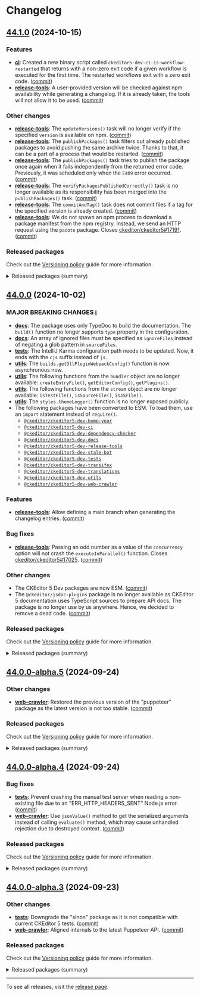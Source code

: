 Changelog
=========

## [44.1.0](https://github.com/ckeditor/ckeditor5-dev/compare/v44.0.0...v44.1.0) (2024-10-15)

### Features

* **[ci](https://www.npmjs.com/package/@ckeditor/ckeditor5-dev-ci)**: Created a new binary script called `ckeditor5-dev-ci-is-workflow-restarted` that returns with a non-zero exit code if a given workflow is executed for the first time. The restarted workflows exit with a zero exit code. ([commit](https://github.com/ckeditor/ckeditor5-dev/commit/ff7d7387cc46fc24d7992178f331f29df50f7e53))
* **[release-tools](https://www.npmjs.com/package/@ckeditor/ckeditor5-dev-release-tools)**: A user-provided version will be checked against npm availability while generating a changelog. If it is already taken, the tools will not allow it to be used. ([commit](https://github.com/ckeditor/ckeditor5-dev/commit/ff7d7387cc46fc24d7992178f331f29df50f7e53))

### Other changes

* **[release-tools](https://www.npmjs.com/package/@ckeditor/ckeditor5-dev-release-tools)**: The `updateVersions()` task will no longer verify if the specified `version` is available on npm. ([commit](https://github.com/ckeditor/ckeditor5-dev/commit/ff7d7387cc46fc24d7992178f331f29df50f7e53))
* **[release-tools](https://www.npmjs.com/package/@ckeditor/ckeditor5-dev-release-tools)**: The `publishPackages()` task filters out already published packages to avoid pushing the same archive twice. Thanks to that, it can be a part of a process that would be restarted. ([commit](https://github.com/ckeditor/ckeditor5-dev/commit/ff7d7387cc46fc24d7992178f331f29df50f7e53))
* **[release-tools](https://www.npmjs.com/package/@ckeditor/ckeditor5-dev-release-tools)**: The `publishPackages()` task tries to publish the package once again when it fails independently from the returned error code. Previously, it was scheduled only when the `E409` error occurred. ([commit](https://github.com/ckeditor/ckeditor5-dev/commit/ff7d7387cc46fc24d7992178f331f29df50f7e53))
* **[release-tools](https://www.npmjs.com/package/@ckeditor/ckeditor5-dev-release-tools)**: The `verifyPackagesPublishedCorrectly()` task is no longer available as its responsibility has been merged into the `publishPackages()` task. ([commit](https://github.com/ckeditor/ckeditor5-dev/commit/ff7d7387cc46fc24d7992178f331f29df50f7e53))
* **[release-tools](https://www.npmjs.com/package/@ckeditor/ckeditor5-dev-release-tools)**: The `commitAndTag()` task does not commit files if a tag for the specified version is already created. ([commit](https://github.com/ckeditor/ckeditor5-dev/commit/ff7d7387cc46fc24d7992178f331f29df50f7e53))
* **[release-tools](https://www.npmjs.com/package/@ckeditor/ckeditor5-dev-release-tools)**: We do not spawn an npm process to download a package manifest from the npm registry. Instead, we send an HTTP request using the `pacote` package. Closes [ckeditor/ckeditor5#17191](https://github.com/ckeditor/ckeditor5/issues/17191). ([commit](https://github.com/ckeditor/ckeditor5-dev/commit/a155390a2ee45190ce6edc49ed48f8e871aa641f))

### Released packages

Check out the [Versioning policy](https://ckeditor.com/docs/ckeditor5/latest/framework/guides/support/versioning-policy.html) guide for more information.

<details>
<summary>Released packages (summary)</summary>

Releases containing new features:

* [@ckeditor/ckeditor5-dev-ci](https://www.npmjs.com/package/@ckeditor/ckeditor5-dev-ci/v/44.1.0): v44.0.0 => v44.1.0
* [@ckeditor/ckeditor5-dev-release-tools](https://www.npmjs.com/package/@ckeditor/ckeditor5-dev-release-tools/v/44.1.0): v44.0.0 => v44.1.0

Other releases:

* [@ckeditor/ckeditor5-dev-build-tools](https://www.npmjs.com/package/@ckeditor/ckeditor5-dev-build-tools/v/44.1.0): v44.0.0 => v44.1.0
* [@ckeditor/ckeditor5-dev-bump-year](https://www.npmjs.com/package/@ckeditor/ckeditor5-dev-bump-year/v/44.1.0): v44.0.0 => v44.1.0
* [@ckeditor/ckeditor5-dev-dependency-checker](https://www.npmjs.com/package/@ckeditor/ckeditor5-dev-dependency-checker/v/44.1.0): v44.0.0 => v44.1.0
* [@ckeditor/ckeditor5-dev-docs](https://www.npmjs.com/package/@ckeditor/ckeditor5-dev-docs/v/44.1.0): v44.0.0 => v44.1.0
* [@ckeditor/ckeditor5-dev-stale-bot](https://www.npmjs.com/package/@ckeditor/ckeditor5-dev-stale-bot/v/44.1.0): v44.0.0 => v44.1.0
* [@ckeditor/ckeditor5-dev-tests](https://www.npmjs.com/package/@ckeditor/ckeditor5-dev-tests/v/44.1.0): v44.0.0 => v44.1.0
* [@ckeditor/ckeditor5-dev-transifex](https://www.npmjs.com/package/@ckeditor/ckeditor5-dev-transifex/v/44.1.0): v44.0.0 => v44.1.0
* [@ckeditor/ckeditor5-dev-translations](https://www.npmjs.com/package/@ckeditor/ckeditor5-dev-translations/v/44.1.0): v44.0.0 => v44.1.0
* [@ckeditor/ckeditor5-dev-utils](https://www.npmjs.com/package/@ckeditor/ckeditor5-dev-utils/v/44.1.0): v44.0.0 => v44.1.0
* [@ckeditor/ckeditor5-dev-web-crawler](https://www.npmjs.com/package/@ckeditor/ckeditor5-dev-web-crawler/v/44.1.0): v44.0.0 => v44.1.0
* [@ckeditor/typedoc-plugins](https://www.npmjs.com/package/@ckeditor/typedoc-plugins/v/44.1.0): v44.0.0 => v44.1.0
</details>


## [44.0.0](https://github.com/ckeditor/ckeditor5-dev/compare/v43.0.0...v44.0.0) (2024-10-02)

### MAJOR BREAKING CHANGES [ℹ️](https://ckeditor.com/docs/ckeditor5/latest/framework/guides/support/versioning-policy.html#major-and-minor-breaking-changes)

* **[docs](https://www.npmjs.com/package/@ckeditor/ckeditor5-dev-docs)**: The package uses only TypeDoc to build the documentation. The `build()` function no longer supports `type` property in the configuration.
* **[docs](https://www.npmjs.com/package/@ckeditor/ckeditor5-dev-docs)**: An array of ignored files must be specified as `ignoreFiles` instead of negating a glob pattern in `sourceFiles`.
* **[tests](https://www.npmjs.com/package/@ckeditor/ckeditor5-dev-tests)**: The IntelliJ Karma configuration path needs to be updated. Now, it ends with the `cjs` suffix instead of `js`.
* **[utils](https://www.npmjs.com/package/@ckeditor/ckeditor5-dev-utils)**: The `builds.getDllPluginWebpackConfig()` function is now asynchronous now.
* **[utils](https://www.npmjs.com/package/@ckeditor/ckeditor5-dev-utils)**: The following functions from the `bundler` object are no longer available: `createEntryFile()`, `getEditorConfig()`, `getPlugins()`.
* **[utils](https://www.npmjs.com/package/@ckeditor/ckeditor5-dev-utils)**: The following functions from the `stream` object are no longer available: `isTestFile()`, `isSourceFile()`, `isJSFile()`.
* **[utils](https://www.npmjs.com/package/@ckeditor/ckeditor5-dev-utils)**: The `styles.themeLogger()` function is no longer exposed publicly.
* The following packages have been converted to ESM. To load them, use an `import` statement instead of `require()`.
  * [`@ckeditor/ckeditor5-dev-bump-year`](https://www.npmjs.com/package/@ckeditor/ckeditor5-dev-bump-year)
  * [`@ckeditor/ckeditor5-dev-ci`](https://www.npmjs.com/package/@ckeditor/ckeditor5-dev-ci)
  * [`@ckeditor/ckeditor5-dev-dependency-checker`](https://www.npmjs.com/package/@ckeditor/ckeditor5-dev-dependency-checker)
  * [`@ckeditor/ckeditor5-dev-docs`](https://www.npmjs.com/package/@ckeditor/ckeditor5-dev-docs)
  * [`@ckeditor/ckeditor5-dev-release-tools`](https://www.npmjs.com/package/@ckeditor/ckeditor5-dev-release-tools)
  * [`@ckeditor/ckeditor5-dev-stale-bot`](https://www.npmjs.com/package/@ckeditor/ckeditor5-dev-stale-bot)
  * [`@ckeditor/ckeditor5-dev-tests`](https://www.npmjs.com/package/@ckeditor/ckeditor5-dev-tests)
  * [`@ckeditor/ckeditor5-dev-transifex`](https://www.npmjs.com/package/@ckeditor/ckeditor5-dev-transifex)
  * [`@ckeditor/ckeditor5-dev-translations`](https://www.npmjs.com/package/@ckeditor/ckeditor5-dev-translations)
  * [`@ckeditor/ckeditor5-dev-utils`](https://www.npmjs.com/package/@ckeditor/ckeditor5-dev-utils)
  * [`@ckeditor/ckeditor5-dev-web-crawler`](https://www.npmjs.com/package/@ckeditor/ckeditor5-dev-web-crawler)

### Features

* **[release-tools](https://www.npmjs.com/package/@ckeditor/ckeditor5-dev-release-tools)**: Allow defining a main branch when generating the changelog entries. ([commit](https://github.com/ckeditor/ckeditor5-dev/commit/8b5078e67ebbbe9e8a5a952fa18646dfca6a2563))

### Bug fixes

* **[release-tools](https://www.npmjs.com/package/@ckeditor/ckeditor5-dev-release-tools)**: Passing an odd number as a value of the `concurrency` option will not crash the `executeInParallel()` function. Closes [ckeditor/ckeditor5#17025](https://github.com/ckeditor/ckeditor5/issues/17025). ([commit](https://github.com/ckeditor/ckeditor5-dev/commit/50c744ea27f6a41c42f18c85e87082e66d146b4b))

### Other changes

* The CKEditor 5 Dev packages are now ESM. ([commit](https://github.com/ckeditor/ckeditor5-dev/commit/50c744ea27f6a41c42f18c85e87082e66d146b4b))
* The `@ckeditor/jsdoc-plugins` package is no longer available as CKEditor 5 documentation uses TypeScript sources to prepare API docs. The package is no longer use by us anywhere. Hence, we decided to remove a dead code. ([commit](https://github.com/ckeditor/ckeditor5-dev/commit/50c744ea27f6a41c42f18c85e87082e66d146b4b))

### Released packages

Check out the [Versioning policy](https://ckeditor.com/docs/ckeditor5/latest/framework/guides/support/versioning-policy.html) guide for more information.

<details>
<summary>Released packages (summary)</summary>

Other releases:

* [@ckeditor/ckeditor5-dev-build-tools](https://www.npmjs.com/package/@ckeditor/ckeditor5-dev-build-tools/v/44.0.0): v43.0.0 => v44.0.0
* [@ckeditor/ckeditor5-dev-bump-year](https://www.npmjs.com/package/@ckeditor/ckeditor5-dev-bump-year/v/44.0.0): v43.0.0 => v44.0.0
* [@ckeditor/ckeditor5-dev-ci](https://www.npmjs.com/package/@ckeditor/ckeditor5-dev-ci/v/44.0.0): v43.0.0 => v44.0.0
* [@ckeditor/ckeditor5-dev-dependency-checker](https://www.npmjs.com/package/@ckeditor/ckeditor5-dev-dependency-checker/v/44.0.0): v43.0.0 => v44.0.0
* [@ckeditor/ckeditor5-dev-docs](https://www.npmjs.com/package/@ckeditor/ckeditor5-dev-docs/v/44.0.0): v43.0.0 => v44.0.0
* [@ckeditor/ckeditor5-dev-release-tools](https://www.npmjs.com/package/@ckeditor/ckeditor5-dev-release-tools/v/44.0.0): v43.0.0 => v44.0.0
* [@ckeditor/ckeditor5-dev-stale-bot](https://www.npmjs.com/package/@ckeditor/ckeditor5-dev-stale-bot/v/44.0.0): v43.0.0 => v44.0.0
* [@ckeditor/ckeditor5-dev-tests](https://www.npmjs.com/package/@ckeditor/ckeditor5-dev-tests/v/44.0.0): v43.0.0 => v44.0.0
* [@ckeditor/ckeditor5-dev-transifex](https://www.npmjs.com/package/@ckeditor/ckeditor5-dev-transifex/v/44.0.0): v43.0.0 => v44.0.0
* [@ckeditor/ckeditor5-dev-translations](https://www.npmjs.com/package/@ckeditor/ckeditor5-dev-translations/v/44.0.0): v43.0.0 => v44.0.0
* [@ckeditor/ckeditor5-dev-utils](https://www.npmjs.com/package/@ckeditor/ckeditor5-dev-utils/v/44.0.0): v43.0.0 => v44.0.0
* [@ckeditor/ckeditor5-dev-web-crawler](https://www.npmjs.com/package/@ckeditor/ckeditor5-dev-web-crawler/v/44.0.0): v43.0.0 => v44.0.0
* [@ckeditor/typedoc-plugins](https://www.npmjs.com/package/@ckeditor/typedoc-plugins/v/44.0.0): v43.0.0 => v44.0.0
</details>


## [44.0.0-alpha.5](https://github.com/ckeditor/ckeditor5-dev/compare/v44.0.0-alpha.4...v44.0.0-alpha.5) (2024-09-24)

### Other changes

* **[web-crawler](https://www.npmjs.com/package/@ckeditor/ckeditor5-dev-web-crawler)**: Restored the previous version of the "puppeteer" package as the latest version is not too stable. ([commit](https://github.com/ckeditor/ckeditor5-dev/commit/3c2df981b960e20d4de943f527375dc408a425d7))

### Released packages

Check out the [Versioning policy](https://ckeditor.com/docs/ckeditor5/latest/framework/guides/support/versioning-policy.html) guide for more information.

<details>
<summary>Released packages (summary)</summary>

Other releases:

* [@ckeditor/ckeditor5-dev-build-tools](https://www.npmjs.com/package/@ckeditor/ckeditor5-dev-build-tools/v/44.0.0-alpha.5): v44.0.0-alpha.4 => v44.0.0-alpha.5
* [@ckeditor/ckeditor5-dev-bump-year](https://www.npmjs.com/package/@ckeditor/ckeditor5-dev-bump-year/v/44.0.0-alpha.5): v44.0.0-alpha.4 => v44.0.0-alpha.5
* [@ckeditor/ckeditor5-dev-ci](https://www.npmjs.com/package/@ckeditor/ckeditor5-dev-ci/v/44.0.0-alpha.5): v44.0.0-alpha.4 => v44.0.0-alpha.5
* [@ckeditor/ckeditor5-dev-dependency-checker](https://www.npmjs.com/package/@ckeditor/ckeditor5-dev-dependency-checker/v/44.0.0-alpha.5): v44.0.0-alpha.4 => v44.0.0-alpha.5
* [@ckeditor/ckeditor5-dev-docs](https://www.npmjs.com/package/@ckeditor/ckeditor5-dev-docs/v/44.0.0-alpha.5): v44.0.0-alpha.4 => v44.0.0-alpha.5
* [@ckeditor/ckeditor5-dev-release-tools](https://www.npmjs.com/package/@ckeditor/ckeditor5-dev-release-tools/v/44.0.0-alpha.5): v44.0.0-alpha.4 => v44.0.0-alpha.5
* [@ckeditor/ckeditor5-dev-stale-bot](https://www.npmjs.com/package/@ckeditor/ckeditor5-dev-stale-bot/v/44.0.0-alpha.5): v44.0.0-alpha.4 => v44.0.0-alpha.5
* [@ckeditor/ckeditor5-dev-tests](https://www.npmjs.com/package/@ckeditor/ckeditor5-dev-tests/v/44.0.0-alpha.5): v44.0.0-alpha.4 => v44.0.0-alpha.5
* [@ckeditor/ckeditor5-dev-transifex](https://www.npmjs.com/package/@ckeditor/ckeditor5-dev-transifex/v/44.0.0-alpha.5): v44.0.0-alpha.4 => v44.0.0-alpha.5
* [@ckeditor/ckeditor5-dev-translations](https://www.npmjs.com/package/@ckeditor/ckeditor5-dev-translations/v/44.0.0-alpha.5): v44.0.0-alpha.4 => v44.0.0-alpha.5
* [@ckeditor/ckeditor5-dev-utils](https://www.npmjs.com/package/@ckeditor/ckeditor5-dev-utils/v/44.0.0-alpha.5): v44.0.0-alpha.4 => v44.0.0-alpha.5
* [@ckeditor/ckeditor5-dev-web-crawler](https://www.npmjs.com/package/@ckeditor/ckeditor5-dev-web-crawler/v/44.0.0-alpha.5): v44.0.0-alpha.4 => v44.0.0-alpha.5
* [@ckeditor/typedoc-plugins](https://www.npmjs.com/package/@ckeditor/typedoc-plugins/v/44.0.0-alpha.5): v44.0.0-alpha.4 => v44.0.0-alpha.5
</details>


## [44.0.0-alpha.4](https://github.com/ckeditor/ckeditor5-dev/compare/v44.0.0-alpha.3...v44.0.0-alpha.4) (2024-09-24)

### Bug fixes

* **[tests](https://www.npmjs.com/package/@ckeditor/ckeditor5-dev-tests)**: Prevent crashing the manual test server when reading a non-existing file due to an "ERR_HTTP_HEADERS_SENT" Node.js error. ([commit](https://github.com/ckeditor/ckeditor5-dev/commit/15a8f79e15a69ad4cec8365cb5d86cd731ba1953))
* **[web-crawler](https://www.npmjs.com/package/@ckeditor/ckeditor5-dev-web-crawler)**: Use `jsonValue()` method to get the serialized arguments instead of calling `evaluate()` method, which may cause unhandled rejection due to destroyed context. ([commit](https://github.com/ckeditor/ckeditor5-dev/commit/c89444e9598bffbd7b3d1070df607ac05d54c2d9))

### Released packages

Check out the [Versioning policy](https://ckeditor.com/docs/ckeditor5/latest/framework/guides/support/versioning-policy.html) guide for more information.

<details>
<summary>Released packages (summary)</summary>

Other releases:

* [@ckeditor/ckeditor5-dev-build-tools](https://www.npmjs.com/package/@ckeditor/ckeditor5-dev-build-tools/v/44.0.0-alpha.4): v44.0.0-alpha.3 => v44.0.0-alpha.4
* [@ckeditor/ckeditor5-dev-bump-year](https://www.npmjs.com/package/@ckeditor/ckeditor5-dev-bump-year/v/44.0.0-alpha.4): v44.0.0-alpha.3 => v44.0.0-alpha.4
* [@ckeditor/ckeditor5-dev-ci](https://www.npmjs.com/package/@ckeditor/ckeditor5-dev-ci/v/44.0.0-alpha.4): v44.0.0-alpha.3 => v44.0.0-alpha.4
* [@ckeditor/ckeditor5-dev-dependency-checker](https://www.npmjs.com/package/@ckeditor/ckeditor5-dev-dependency-checker/v/44.0.0-alpha.4): v44.0.0-alpha.3 => v44.0.0-alpha.4
* [@ckeditor/ckeditor5-dev-docs](https://www.npmjs.com/package/@ckeditor/ckeditor5-dev-docs/v/44.0.0-alpha.4): v44.0.0-alpha.3 => v44.0.0-alpha.4
* [@ckeditor/ckeditor5-dev-release-tools](https://www.npmjs.com/package/@ckeditor/ckeditor5-dev-release-tools/v/44.0.0-alpha.4): v44.0.0-alpha.3 => v44.0.0-alpha.4
* [@ckeditor/ckeditor5-dev-stale-bot](https://www.npmjs.com/package/@ckeditor/ckeditor5-dev-stale-bot/v/44.0.0-alpha.4): v44.0.0-alpha.3 => v44.0.0-alpha.4
* [@ckeditor/ckeditor5-dev-tests](https://www.npmjs.com/package/@ckeditor/ckeditor5-dev-tests/v/44.0.0-alpha.4): v44.0.0-alpha.3 => v44.0.0-alpha.4
* [@ckeditor/ckeditor5-dev-transifex](https://www.npmjs.com/package/@ckeditor/ckeditor5-dev-transifex/v/44.0.0-alpha.4): v44.0.0-alpha.3 => v44.0.0-alpha.4
* [@ckeditor/ckeditor5-dev-translations](https://www.npmjs.com/package/@ckeditor/ckeditor5-dev-translations/v/44.0.0-alpha.4): v44.0.0-alpha.3 => v44.0.0-alpha.4
* [@ckeditor/ckeditor5-dev-utils](https://www.npmjs.com/package/@ckeditor/ckeditor5-dev-utils/v/44.0.0-alpha.4): v44.0.0-alpha.3 => v44.0.0-alpha.4
* [@ckeditor/ckeditor5-dev-web-crawler](https://www.npmjs.com/package/@ckeditor/ckeditor5-dev-web-crawler/v/44.0.0-alpha.4): v44.0.0-alpha.3 => v44.0.0-alpha.4
* [@ckeditor/typedoc-plugins](https://www.npmjs.com/package/@ckeditor/typedoc-plugins/v/44.0.0-alpha.4): v44.0.0-alpha.3 => v44.0.0-alpha.4
</details>


## [44.0.0-alpha.3](https://github.com/ckeditor/ckeditor5-dev/compare/v44.0.0-alpha.2...v44.0.0-alpha.3) (2024-09-23)

### Other changes

* **[tests](https://www.npmjs.com/package/@ckeditor/ckeditor5-dev-tests)**: Downgrade the "sinon" package as it is not compatible with current CKEditor 5 tests. ([commit](https://github.com/ckeditor/ckeditor5-dev/commit/e94009abd804176cc381b9bac3de42b1da0db3da))
* **[web-crawler](https://www.npmjs.com/package/@ckeditor/ckeditor5-dev-web-crawler)**: Aligned internals to the latest Puppeteer API. ([commit](https://github.com/ckeditor/ckeditor5-dev/commit/d70d99ffeed4609de954bae936e6f01875ded5a8))

### Released packages

Check out the [Versioning policy](https://ckeditor.com/docs/ckeditor5/latest/framework/guides/support/versioning-policy.html) guide for more information.

<details>
<summary>Released packages (summary)</summary>

Other releases:

* [@ckeditor/ckeditor5-dev-build-tools](https://www.npmjs.com/package/@ckeditor/ckeditor5-dev-build-tools/v/44.0.0-alpha.3): v44.0.0-alpha.2 => v44.0.0-alpha.3
* [@ckeditor/ckeditor5-dev-bump-year](https://www.npmjs.com/package/@ckeditor/ckeditor5-dev-bump-year/v/44.0.0-alpha.3): v44.0.0-alpha.2 => v44.0.0-alpha.3
* [@ckeditor/ckeditor5-dev-ci](https://www.npmjs.com/package/@ckeditor/ckeditor5-dev-ci/v/44.0.0-alpha.3): v44.0.0-alpha.2 => v44.0.0-alpha.3
* [@ckeditor/ckeditor5-dev-dependency-checker](https://www.npmjs.com/package/@ckeditor/ckeditor5-dev-dependency-checker/v/44.0.0-alpha.3): v44.0.0-alpha.2 => v44.0.0-alpha.3
* [@ckeditor/ckeditor5-dev-docs](https://www.npmjs.com/package/@ckeditor/ckeditor5-dev-docs/v/44.0.0-alpha.3): v44.0.0-alpha.2 => v44.0.0-alpha.3
* [@ckeditor/ckeditor5-dev-release-tools](https://www.npmjs.com/package/@ckeditor/ckeditor5-dev-release-tools/v/44.0.0-alpha.3): v44.0.0-alpha.2 => v44.0.0-alpha.3
* [@ckeditor/ckeditor5-dev-stale-bot](https://www.npmjs.com/package/@ckeditor/ckeditor5-dev-stale-bot/v/44.0.0-alpha.3): v44.0.0-alpha.2 => v44.0.0-alpha.3
* [@ckeditor/ckeditor5-dev-tests](https://www.npmjs.com/package/@ckeditor/ckeditor5-dev-tests/v/44.0.0-alpha.3): v44.0.0-alpha.2 => v44.0.0-alpha.3
* [@ckeditor/ckeditor5-dev-transifex](https://www.npmjs.com/package/@ckeditor/ckeditor5-dev-transifex/v/44.0.0-alpha.3): v44.0.0-alpha.2 => v44.0.0-alpha.3
* [@ckeditor/ckeditor5-dev-translations](https://www.npmjs.com/package/@ckeditor/ckeditor5-dev-translations/v/44.0.0-alpha.3): v44.0.0-alpha.2 => v44.0.0-alpha.3
* [@ckeditor/ckeditor5-dev-utils](https://www.npmjs.com/package/@ckeditor/ckeditor5-dev-utils/v/44.0.0-alpha.3): v44.0.0-alpha.2 => v44.0.0-alpha.3
* [@ckeditor/ckeditor5-dev-web-crawler](https://www.npmjs.com/package/@ckeditor/ckeditor5-dev-web-crawler/v/44.0.0-alpha.3): v44.0.0-alpha.2 => v44.0.0-alpha.3
* [@ckeditor/typedoc-plugins](https://www.npmjs.com/package/@ckeditor/typedoc-plugins/v/44.0.0-alpha.3): v44.0.0-alpha.2 => v44.0.0-alpha.3
</details>

---

To see all releases, visit the [release page](https://github.com/ckeditor/ckeditor5-dev/releases).
